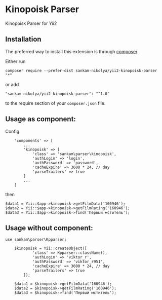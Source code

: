 Kinopoisk Parser
===================
Kinopoisk Parser for Yii2

Installation
------------

The preferred way to install this extension is through [composer](http://getcomposer.org/download/).

Either run

```
composer require --prefer-dist sankam-nikolya/yii2-kinopoisk-parser "*"
```

or add

```
"sankam-nikolya/yii2-kinopoisk-parser": "^1.0"
```

to the require section of your `composer.json` file.


Usage as component:
-----

Config:
```
	'components' => [
        ...
        'kinopoisk' => [
            'class' => 'sankam\parser\kinopoisk',
            'authLogin' => 'login',
            'authPassword' => 'password',
            'cacheExpire' => 3600 * 24, // day
            'parseTrailers' => true
        ]
        ...
    ]

```

then
```
$data1 = Yii::$app->kinopoisk->getFilmData('160946');
$data2 = Yii::$app->kinopoisk->getFilmRating('160946');
$data3 = Yii::$app->kinopoisk->find('Первый мститель');

```

Usage without component:
-----

```
use sankam\parser\Kpparser;

	$kinopoisk = Yii::createObject([
            'class' => Kpparser::className(),
            'authLogin' => 'viktor_r',
            'authPassword' => 'viktor_r951',
            'cacheExpire' => 3600 * 24, // day
            'parseTrailers' => true
        ]);

    $data1 = $kinopoisk->getFilmData('160946');
    $data2 = $kinopoisk->getFilmRating('160946');
    $data3 = $kinopoisk->find('Первый мститель');

```